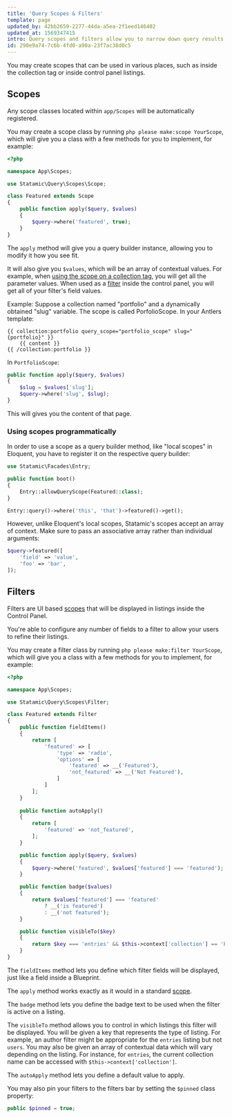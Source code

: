 ```yaml
---
title: 'Query Scopes & Filters'
template: page
updated_by: 42bb2659-2277-44da-a5ea-2f1eed146402
updated_at: 1569347415
intro: Query scopes and filters allow you to narrow down query results using custom conditions.
id: 290e9a74-7c6b-4fd0-a90a-23f7ac38d0c5
---
```

You may create scopes that can be used in various places, such as inside the collection tag or inside control panel listings.

## Scopes

Any scope classes located within `app/Scopes` will be automatically registered.

You may create a scope class by running `php please make:scope YourScope`, which will give you a class with a few methods for you to implement, for example:

``` php
<?php

namespace App\Scopes;

use Statamic\Query\Scopes\Scope;

class Featured extends Scope
{
    public function apply($query, $values)
    {
        $query->where('featured', true);
    }
}
```

The `apply` method will give you a query builder instance, allowing you to modify it how you see fit.

It will also give you `$values`, which will be an array of contextual values. For example, when [using the scope on a collection tag](/tags/collection#custom-query-scopes), you will get all the parameter values. When used as a [filter](#filters) inside the control panel, you will get all of your filter's field values.

Example: Suppose a collection named "portfolio" and a dynamically obtained "slug" variable. The scope is called PorfolioScope. In your Antlers template:
``` antlers
{{ collection:portfolio query_scope="portfolio_scope" slug="{portfolio}" }}
    {{ content }}
{{ /collection:portfolio }}
```

In `PortfolioScope`:
``` php
public function apply($query, $values)
{
    $slug = $values['slug'];
    $query->where('slug', $slug);
}
```

This will gives you the content of that page.


### Using scopes programmatically

In order to use a scope as a query builder method, like "local scopes" in Eloquent, you have to register it on the respective query builder:

```php
use Statamic\Facades\Entry;

public function boot()
{
    Entry::allowQueryScope(Featured::class);
}
```
```php
Entry::query()->where('this', 'that')->featured()->get();
```
However, unlike Eloquent's local scopes, Statamic's scopes accept an array of context. Make sure to pass an associative array rather than individual arguments:
```php
$query->featured([
    'field' => 'value',
    'foo' => 'bar',
]);
```



## Filters

Filters are UI based [scopes](#scopes) that will be displayed in listings inside the Control Panel.

You're able to configure any number of fields to a filter to allow your users to refine their listings.

You may create a filter class by running `php please make:filter YourScope`, which will give you a class with a few methods for you to implement, for example:

``` php
<?php

namespace App\Scopes;

use Statamic\Query\Scopes\Filter;

class Featured extends Filter
{
    public function fieldItems()
    {
        return [
            'featured' => [
                'type' => 'radio',
                'options' => [
                    'featured' => __('Featured'),
                    'not_featured' => __('Not Featured'),
                ]
            ]
        ];
    }
    
    public function autoApply()
    {
        return [
            'featured' => 'not_featured',
        ];
    }

    public function apply($query, $values)
    {
        $query->where('featured', $values['featured'] === 'featured');
    }

    public function badge($values)
    {
        return $values['featured'] === 'featured'
            ? __('is featured')
            : __('not featured');
    }

    public function visibleTo($key)
    {
        return $key === 'entries' && $this->context['collection'] == 'blog';
    }
}
```

The `fieldItems` method lets you define which filter fields will be displayed, just like a field inside a Blueprint.

The `apply` method works exactly as it would in a standard [scope](#scopes).

The `badge` method lets you define the badge text to be used when the filter is active on a listing.

The `visibleTo` method allows you to control in which listings this filter will be displayed. You will be given a key that represents the type of listing. For example, an author filter might be appropriate for the `entries` listing but not `users`. You may also be given an array of contextual data which will vary depending on the listing. For instance, for `entries`, the current collection name can be accessed with `$this->context['collection']`.

The `autoApply` method lets you define a default value to apply.

You may also pin your filters to the filters bar by setting the `$pinned` class property:

```php
public $pinned = true;
```
